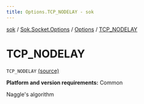 ```yaml
---
title: Options.TCP_NODELAY - sok
---
```


[sok](../../index.html) / [Sok.Socket.Options](../index.html) / [Options](index.html) / [TCP_NODELAY](./-t-c-p_-n-o-d-e-l-a-y.html)

# TCP_NODELAY

`TCP_NODELAY` [(source)](https://github.com/SeekDaSky/Sok/tree/master/common/sok-common/src/Sok/Socket/Options/Options.kt#L24)

**Platform and version requirements:** Common

Naggle's algorithm

